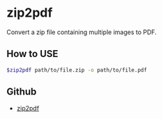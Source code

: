 # zip2pdf

Convert a zip file containing multiple images to PDF.

## How to USE

```sh
$zip2pdf path/to/file.zip -o path/to/file.pdf
```

## Github

- [zip2pdf](https://github.com/hvppycoding/zip2pdf)
